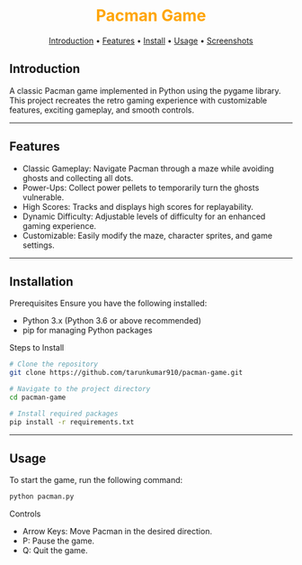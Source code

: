 <div align="center"> <h1 style="font-weight: bold; color: orange;">Pacman Game</h1> </div> <p align="center"> <a href="#introduction">Introduction</a> • <a href="#features">Features</a> • <a href="#installation">Install</a> • <a href="#usage">Usage</a> • <a href="#screenshots">Screenshots</a> </p>


## Introduction
A classic Pacman game implemented in Python using the pygame library. This project recreates the retro gaming experience with customizable features, exciting gameplay, and smooth controls.

---

## Features

- Classic Gameplay: Navigate Pacman through a maze while avoiding ghosts and collecting all dots.
- Power-Ups: Collect power pellets to temporarily turn the ghosts vulnerable.
- High Scores: Tracks and displays high scores for replayability.
- Dynamic Difficulty: Adjustable levels of difficulty for an enhanced gaming experience.
- Customizable: Easily modify the maze, character sprites, and game settings.

---

## Installation

Prerequisites
Ensure you have the following installed:

- Python 3.x (Python 3.6 or above recommended)
- pip for managing Python packages

Steps to Install

```bash
# Clone the repository
git clone https://github.com/tarunkumar910/pacman-game.git

# Navigate to the project directory
cd pacman-game

# Install required packages
pip install -r requirements.txt

```

---

## Usage

To start the game, run the following command:

```bash
python pacman.py

```
Controls
- Arrow Keys: Move Pacman in the desired direction.
- P: Pause the game.
- Q: Quit the game.

